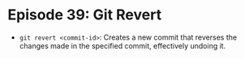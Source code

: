 # Episode 39: Git Revert

- `git revert <commit-id>`: Creates a new commit that reverses the changes made in the specified commit, effectively undoing it.